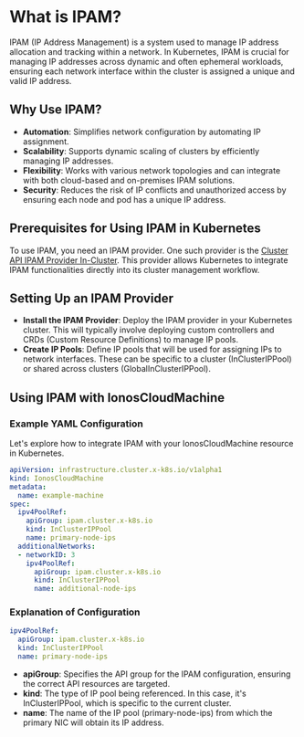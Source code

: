 # What is IPAM?
IPAM (IP Address Management) is a system used to manage IP address allocation and tracking within a network. In Kubernetes, IPAM is crucial for managing IP addresses across dynamic and often ephemeral workloads, ensuring each network interface within the cluster is assigned a unique and valid IP address.

## Why Use IPAM?
- **Automation**: Simplifies network configuration by automating IP assignment.
- **Scalability**: Supports dynamic scaling of clusters by efficiently managing IP addresses.
- **Flexibility**: Works with various network topologies and can integrate with both cloud-based and on-premises IPAM solutions.
- **Security**: Reduces the risk of IP conflicts and unauthorized access by ensuring each node and pod has a unique IP address.

## Prerequisites for Using IPAM in Kubernetes
To use IPAM, you need an IPAM provider. One such provider is the [Cluster API IPAM Provider In-Cluster](https://github.com/kubernetes-sigs/cluster-api-ipam-provider-in-cluster). This provider allows Kubernetes to integrate IPAM functionalities directly into its cluster management workflow.

## Setting Up an IPAM Provider
- **Install the IPAM Provider**: Deploy the IPAM provider in your Kubernetes cluster. This will typically involve deploying custom controllers and CRDs (Custom Resource Definitions) to manage IP pools.
- **Create IP Pools**: Define IP pools that will be used for assigning IPs to network interfaces. These can be specific to a cluster (InClusterIPPool) or shared across clusters (GlobalInClusterIPPool).

## Using IPAM with IonosCloudMachine
### Example YAML Configuration
Let's explore how to integrate IPAM with your IonosCloudMachine resource in Kubernetes.
```yaml
apiVersion: infrastructure.cluster.x-k8s.io/v1alpha1
kind: IonosCloudMachine
metadata:
  name: example-machine
spec:
  ipv4PoolRef:
    apiGroup: ipam.cluster.x-k8s.io
    kind: InClusterIPPool
    name: primary-node-ips
  additionalNetworks:
  - networkID: 3
    ipv4PoolRef:
      apiGroup: ipam.cluster.x-k8s.io
      kind: InClusterIPPool
      name: additional-node-ips
```
 ### Explanation of Configuration
  
```yaml
ipv4PoolRef:
  apiGroup: ipam.cluster.x-k8s.io
  kind: InClusterIPPool
  name: primary-node-ips
```
- **apiGroup**: Specifies the API group for the IPAM configuration, ensuring the correct API resources are targeted.
- **kind**: The type of IP pool being referenced. In this case, it's InClusterIPPool, which is specific to the current cluster.
- **name**: The name of the IP pool (primary-node-ips) from which the primary NIC will obtain its IP address.
